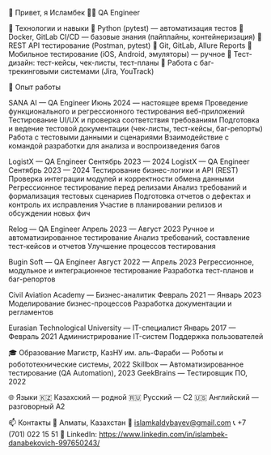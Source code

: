 👋 Привет, я Исламбек
🧑‍💻 QA Engineer

🔧 Технологии и навыки
🐍 Python (pytest) — автоматизация тестов
🐳 Docker, GitLab CI/CD — базовые знания (пайплайны, контейнеризация)
🧪 REST API тестирование (Postman, pytest)
🧰 Git, GitLab, Allure Reports
📱 Мобильное тестирование (iOS, Android, эмуляторы) — ручное
📄 Тест-дизайн: тест-кейсы, чек-листы, тест-планы
🚨 Работа с баг-трекинговыми системами (Jira, YouTrack)

💼 Опыт работы

SANA AI — QA Engineer
Июнь 2024 — настоящее время
Проведение функционального и регрессионного тестирования веб-приложений
Тестирование UI/UX и проверка соответствия требованиям
Подготовка и ведение тестовой документации (чек-листы, тест-кейсы, баг-репорты)
Работа с тестовыми данными и сценариями
Взаимодействие с командой разработки для анализа и воспроизведения багов

LogistX — QA Engineer
Сентябрь 2023 — 2024
LogistX — QA Engineer
Сентябрь 2023 — 2024
Тестирование бизнес-логики и API (REST)
Проверка интеграции модулей и корректности обмена данными
Регрессионное тестирование перед релизами
Анализ требований и формализация тестовых сценариев
Подготовка отчетов о дефектах и контроль их исправления
Участие в планировании релизов и обсуждении новых фич

Relog — QA Engineer
Апрель 2023 — Август 2023
Ручное и автоматизированное тестирование
Анализ требований, составление тест-кейсов и отчетов
Улучшение процессов тестирования

Bugin Soft — QA Engineer
Август 2022 — Апрель 2023
Регрессионное, модульное и интеграционное тестирование
Разработка тест-планов и баг-репортов

Civil Aviation Academy — Бизнес-аналитик
Февраль 2021 — Январь 2023
Моделирование бизнес-процессов
Разработка документации и регламентов

Eurasian Technological University — IT-специалист
Январь 2017 — Февраль 2021
Администрирование IT-систем
Поддержка пользователей

🎓 Образование
Магистр, КазНУ им. аль-Фараби — Роботы и робототехнические системы, 2022
Skillbox — Автоматизированное тестирование (QA Automation), 2023
GeekBrains — Тестировщик ПО, 2022

🌐 Языки
🇰🇿 Казахский — родной
🇷🇺 Русский — C2
🇺🇸 Английский — разговорный A2

📫 Контакты
📍 Алматы, Казахстан
📧 islamkaldybayev@gmail.com
📞 +7 (701) 022 15 51
💼 LinkedIn: https://www.linkedin.com/in/islambek-danabekovich-997650243/
